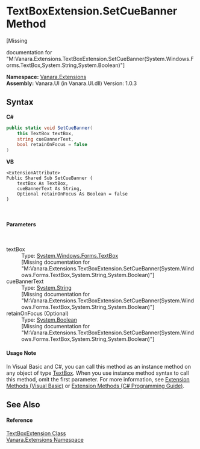 # TextBoxExtension.SetCueBanner Method 
 

\[Missing <summary> documentation for "M:Vanara.Extensions.TextBoxExtension.SetCueBanner(System.Windows.Forms.TextBox,System.String,System.Boolean)"\]

**Namespace:**&nbsp;<a href="9abe54ff-18ce-e333-beed-30e855655381">Vanara.Extensions</a><br />**Assembly:**&nbsp;Vanara.UI (in Vanara.UI.dll) Version: 1.0.3

## Syntax

**C#**<br />
``` C#
public static void SetCueBanner(
	this TextBox textBox,
	string cueBannerText,
	bool retainOnFocus = false
)
```

**VB**<br />
``` VB
<ExtensionAttribute>
Public Shared Sub SetCueBanner ( 
	textBox As TextBox,
	cueBannerText As String,
	Optional retainOnFocus As Boolean = false
)
```

<br />

#### Parameters
&nbsp;<dl><dt>textBox</dt><dd>Type: <a href="http://msdn2.microsoft.com/en-us/library/48deaakc" target="_blank">System.Windows.Forms.TextBox</a><br />\[Missing <param name="textBox"/> documentation for "M:Vanara.Extensions.TextBoxExtension.SetCueBanner(System.Windows.Forms.TextBox,System.String,System.Boolean)"\]</dd><dt>cueBannerText</dt><dd>Type: <a href="http://msdn2.microsoft.com/en-us/library/s1wwdcbf" target="_blank">System.String</a><br />\[Missing <param name="cueBannerText"/> documentation for "M:Vanara.Extensions.TextBoxExtension.SetCueBanner(System.Windows.Forms.TextBox,System.String,System.Boolean)"\]</dd><dt>retainOnFocus (Optional)</dt><dd>Type: <a href="http://msdn2.microsoft.com/en-us/library/a28wyd50" target="_blank">System.Boolean</a><br />\[Missing <param name="retainOnFocus"/> documentation for "M:Vanara.Extensions.TextBoxExtension.SetCueBanner(System.Windows.Forms.TextBox,System.String,System.Boolean)"\]</dd></dl>

#### Usage Note
In Visual Basic and C#, you can call this method as an instance method on any object of type <a href="http://msdn2.microsoft.com/en-us/library/48deaakc" target="_blank">TextBox</a>. When you use instance method syntax to call this method, omit the first parameter. For more information, see <a href="http://msdn.microsoft.com/en-us/library/bb384936.aspx">Extension Methods (Visual Basic)</a> or <a href="http://msdn.microsoft.com/en-us/library/bb383977.aspx">Extension Methods (C# Programming Guide)</a>.

## See Also


#### Reference
<a href="fc912210-393b-3ae0-5932-d908eaca7423">TextBoxExtension Class</a><br /><a href="9abe54ff-18ce-e333-beed-30e855655381">Vanara.Extensions Namespace</a><br />